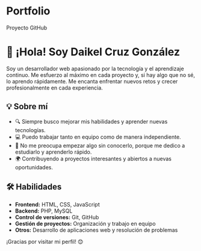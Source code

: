 # Portfolio
Proyecto GitHub
# 👋 ¡Hola! Soy Daikel Cruz González

Soy un desarrollador web apasionado por la tecnología y el aprendizaje continuo. Me esfuerzo al máximo en cada proyecto y, si hay algo que no sé, lo aprendo rápidamente. Me encanta enfrentar nuevos retos y crecer profesionalmente en cada experiencia.

## 💡 Sobre mí
- 🔍 Siempre busco mejorar mis habilidades y aprender nuevas tecnologías.
- 💻 Puedo trabajar tanto en equipo como de manera independiente.
- 🚀 No me preocupa empezar algo sin conocerlo, porque me dedico a estudiarlo y aprenderlo rápido.
- 🌍 Contribuyendo a proyectos interesantes y abiertos a nuevas oportunidades.

## 🛠️ Habilidades
- **Frontend:** HTML, CSS, JavaScript
- **Backend:** PHP, MySQL
- **Control de versiones:** Git, GitHub
- **Gestión de proyectos:** Organización y trabajo en equipo
- **Otros:** Desarrollo de aplicaciones web y resolución de problemas

¡Gracias por visitar mi perfil! 😊
